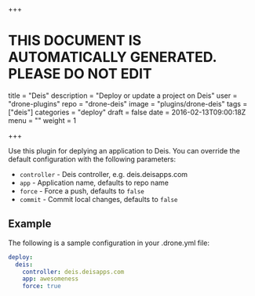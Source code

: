 +++

# THIS DOCUMENT IS AUTOMATICALLY GENERATED. PLEASE DO NOT EDIT

title = "Deis"
description = "Deploy or update a project on Deis"
user = "drone-plugins"
repo = "drone-deis"
image = "plugins/drone-deis"
tags = ["deis"]
categories = "deploy"
draft = false
date = 2016-02-13T09:00:18Z
menu = ""
weight = 1

+++

Use this plugin for deplying an application to Deis. You can override the
default configuration with the following parameters:

* `controller` - Deis controller, e.g. deis.deisapps.com
* `app` - Application name, defaults to repo name
* `force` - Force a push, defaults to `false`
* `commit` - Commit local changes, defaults to `false`

## Example

The following is a sample configuration in your .drone.yml file:

```yaml
deploy:
  deis:
    controller: deis.deisapps.com
    app: awesomeness
    force: true
```

